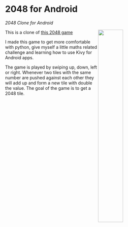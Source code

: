 # 2048 for Android
*2048 Clone for Android*

<img align="right" src="https://creatoratnight.com/github/2048.jpg" width="40%" height="40%">
This is a clone of <a href="https://github.com/gabrielecirulli/2048" target="_new">this 2048 game</a>

I made this game to get more comfortable with python, give myself a little maths related challenge and learning how to use Kivy for Android apps.

The game is played by swiping up, down, left or right. Whenever two tiles with the same number are pushed against each other they will add up and form a new tile with double the value. The goal of the game is to get a 2048 tile.
